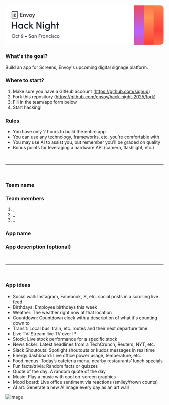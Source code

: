 <img src="./_assets/banner.png" style="border-radius: 10px" />

### What's the goal?

Build an app for Screens, Envoy's upcoming digital signage platform.

### Where to start?

1. Make sure you have a GitHub account (https://github.com/signup)
2. Fork this repository (https://github.com/envoy/hack-night-2025/fork)
3. Fill in the team/app form below
4. Start hacking!

### Rules

- You have only 2 hours to build the entire app
- You can use any technology, frameworks, etc. you're comfortable with
- You may use AI to assist you, but remember you'll be graded on quality
- Bonus points for leveraging a hardware API (camera, flashlight, etc.)

<br/>

---

<br/>

### Team name

<!-- Team name -->

### Team members

1. \_<!-- Team member -->
2. \_<!-- Team member (optional) -->
3. \_<!-- Team member (optional) -->

### App name

<!-- App name -->

### App description (optional)

<!-- App description -->

<br/>

---

<br/>

### App ideas

- Social wall: Instagram, Facebook, X, etc. social posts in a scrolling live feed
- Birthdays: Employee birthdays this week
- Weather: The weather right now at that location
- Countdown: Countdown clock with a description of what it's counting down to
- Transit: Local bus, train, etc. routes and their next departure time
- Live TV: Stream live TV over IP
- Stock: Live stock performance for a specific stock
- News ticker: Latest headlines from a TechCrunch, Reuters, NYT, etc.
- Slack Shoutouts: Spotlight shoutouts or kudos messages in real time
- Energy dashboard: Live office power usage, temperature, etc.
- Food menus: Today’s cafeteria menu, nearby restaurants’ lunch specials
- Fun facts/trivia: Random facts or quizzes
- Quote of the day: A random quote of the day
- Music: Play a music with cool on-screen graphics
- Mood board: Live office sentiment via reactions (smiley/frown counts)
- AI art: Generate a new AI image every day as an art wall



<img width="1274" height="918" alt="image" src="https://github.com/user-attachments/assets/fdd81e01-71da-4576-98dc-c3d8d93638ac" />

